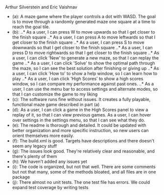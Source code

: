 Arthur Silverstein and Eric Vaishnav

* (a): A maze game where the player controls a dot with WASD.  The goal is to move through a randomly generated maze one square at a time to reach the goal tile.
* (b): 
..* As a user, I can press W to move upwards so that I get closer to the finish square
..* As a user, I can press A to move leftwards so that I get closer to the finish square
..* As a user, I can press S to move downwards so that I get closer to the finish square
..* As a user, I can press D to move rightwards so that I get closer to the finish square
..* As a user, I can click 'New' to generate a new maze, so that I can replay the game
..* As a user, I can click 'Solve' to show the optimal path through the maze, so I can see the best solution after finishing or giving up
..* As a user, I can click 'How to' to show a help window, so I can learn how to play
..* As a user, I can click 'High Scores' to show a high scores window, so I can compare my performance against past ones.
..* As a user, I can use the menu bar to access settings and alternate modes, so that I can customize the game to my liking
* (c): The software runs fine without issues.  It creates a fully playable, functional maze game described in part (a)
* (d): As a user, I can click a game in the High Scores panel to view a replay of it, so that I can view previous games.  As a user, I can hover over settings in the settings menu, so that I can see what they do.
* (e): The readme is thorough and detailed.  It could be updated with better organization and more specific instruction, so new users can orient themselves more easily.
* (f): The build.xml is good.  Targets have descriptions and there doesn't seem any legacy stuff
* (g): The issues look good.  They're relatively clear and reasonable, and there's plenty of them
* (h): We haven't added any issues yet
* (i): The code is organized, but not that well.  There are some comments but not that many, some of the methods bloated, and all files are in one package
* (j): There almost no unit tests.  The one test file has errors.  We could expand test coverage by writing tests 
